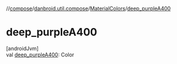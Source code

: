//[compose](../../../index.md)/[danbroid.util.compose](../index.md)/[MaterialColors](index.md)/[deep_purpleA400](deep_purple-a400.md)

# deep_purpleA400

[androidJvm]\
val [deep_purpleA400](deep_purple-a400.md): Color
